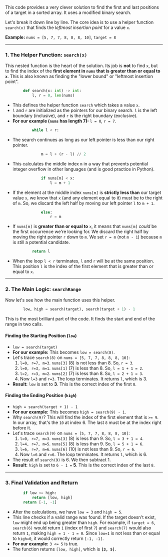This code provides a very clever solution to find the first and last positions of a target in a sorted array. It uses a modified binary search.

Let's break it down line by line. The core idea is to use a helper function `search(x)` that finds the *leftmost insertion point* for a value `x`.

**Example:** `nums = [5, 7, 7, 8, 8, 8, 10]`, `target = 8`

---

### **1. The Helper Function: `search(x)`**

This nested function is the heart of the solution. Its job is **not** to find `x`, but to find the index of the **first element in `nums` that is greater than or equal to `x`**. This is also known as finding the "lower bound" or "leftmost insertion point".

```python
        def search(x: int) -> int:
            l, r = 0, len(nums)
```
* This defines the helper function `search` which takes a value `x`.
* `l` and `r` are initialized as the pointers for our binary search. `l` is the left boundary (inclusive), and `r` is the right boundary (exclusive).
* **For our example (`nums` has length 7):** `l = 0`, `r = 7`.

```python
            while l < r:
```
* The search continues as long as our left pointer is less than our right pointer.

```python
                m = l + (r - l) // 2
```
* This calculates the middle index `m` in a way that prevents potential integer overflow in other languages (and is good practice in Python).

```python
                if nums[m] < x:
                    l = m + 1
```
* If the element at the middle index `nums[m]` is **strictly less than** our target value `x`, we know that `x` (and any element equal to it) must be to the right of `m`. So, we discard the left half by moving our left pointer `l` to `m + 1`.

```python
                else:
                    r = m
```
* If `nums[m]` is **greater than or equal to** `x`, it means that `nums[m]` *could* be the first occurrence we're looking for. We discard the right half by moving the right pointer `r` down to `m`. We set `r = m` (not `m - 1`) because `m` is still a potential candidate.

```python
            return l
```
* When the loop `l < r` terminates, `l` and `r` will be at the same position. This position `l` is the index of the first element that is greater than or equal to `x`.

---

### **2. The Main Logic: `searchRange`**

Now let's see how the main function uses this helper.

```python
        low, high = search(target), search(target + 1) - 1
```
This is the most brilliant part of the code. It finds the start and end of the range in two calls.

#### **Finding the Starting Position (`low`)**

* `low = search(target)`
* **For our example:** This becomes `low = search(8)`.
* Let's trace `search(8)` on `nums = [5, 7, 7, 8, 8, 8, 10]`:
    1.  `l=0, r=7, m=3`. `nums[3]` (8) is not less than 8. So, `r = 3`.
    2.  `l=0, r=3, m=1`. `nums[1]` (7) is less than 8. So, `l = 1 + 1 = 2`.
    3.  `l=2, r=3, m=2`. `nums[2]` (7) is less than 8. So, `l = 2 + 1 = 3`.
    4.  Now `l=3` and `r=3`. The loop terminates. It returns `l`, which is 3.
* **Result:** `low` is set to **3**. This is the correct index of the first `8`.

#### **Finding the Ending Position (`high`)**

* `high = search(target + 1) - 1`
* **For our example:** This becomes `high = search(9) - 1`.
* Why `search(9)`? This will find the index of the first element that is `>= 9`. In our array, that's the `10` at index 6. The last `8` must be at the index right before it.
* Let's trace `search(9)` on `nums = [5, 7, 7, 8, 8, 8, 10]`:
    1.  `l=0, r=7, m=3`. `nums[3]` (8) is less than 9. So, `l = 3 + 1 = 4`.
    2.  `l=4, r=7, m=5`. `nums[5]` (8) is less than 9. So, `l = 5 + 1 = 6`.
    3.  `l=6, r=7, m=6`. `nums[6]` (10) is not less than 9. So, `r = 6`.
    4.  Now `l=6` and `r=6`. The loop terminates. It returns `l`, which is 6.
* The result of `search(9)` is 6. We then subtract 1.
* **Result:** `high` is set to `6 - 1 =` **5**. This is the correct index of the last `8`.

---

### **3. Final Validation and Return**

```python
        if low <= high:
            return [low, high]
        return [-1, -1]
```
* After the calculations, we have `low = 3` and `high = 5`.
* This line checks if a valid range was found. If the target doesn't exist, `low` might end up being greater than `high`. For example, if `target = 6`, `search(6)` would return `1` (index of first `7`) and `search(7)` would also return `1`, making `high = 1 - 1 = 0`. Since `low=1` is not less than or equal to `high=0`, it would correctly return `[-1, -1]`.
* **For our example:** `3 <= 5` is true.
* The function returns `[low, high]`, which is **`[3, 5]`**.